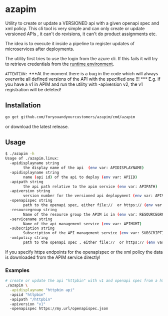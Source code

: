 # azapim

Utility to create or update a VERSIONED api with a given openapi spec and xml policy.
This cli tool is very simple and can only create or update versioned APIs , it can't do revisions, it can't do product assignments etc.

The idea is to execute it inside a pipeline to register updates of microservices after deployments.

The utility first tries to use the login from the azure cli.
If this fails it will try to retrieve credentials from the [runtime environment](https://docs.microsoft.com/en-us/azure/developer/go/azure-sdk-authorization#use-environment-based-authentication).

`ATTENTION:` ***At the moment there is a bug in the code which will always overwrite all defined versions of the API with the specified one !!! ***
E.g. if you have a v1 in APIM and run the utility with -apiversion v2, the v1 registration will be deleted!



## Installation

```bash
go get github.com/foryouandyourcustomers/azapim/cmd/azapim
```

or download the latest release.

## Usage

```bash
$ ./azapim -h
Usage of ./azapim.linux:
  -apidisplayname string
        the display name of the api  (env var: APIDISPLAYNAME)
  -apidisplayname string
        name (api id) of the api to deploy (env var: APIID)
  -apipath string
        the api path relative to the apim service (env var: APIPATH)
  -apiversion string
        version number for the versioned api deplopyment (env var: APIVERSION)
  -openapispec string
        path to the openapi spec, either file://  or https:// (env var: OPENAPISPEC)
  -resourcegroup string
        Name of the resource group the APIM is in (env var: RESOURCEGROUP)
  -servicename string
        Name of the api management service (env var: APIMGMT)
  -subscription string
        Subscription of the API management service (env var: SUBSCRIPTION)
  -xmlpolicy string
        path to the openapi spec , either file://  or https:// (env var: XMLPOLICY) - OPTIONAL
```

If you specify https endpoints for the openapispec or the xml policy the data is downloaded from the APIM service directly!

### Examples

```bash
# create or update the api "httpbin" with v1 and openapi spec from a https endpoint and the default xml policy
./azapim \
  -apidisplayname "httpbin api"
  -apiid "httpbin"
  -apipath "/httpbin"
  -apiversion "v1"
  -openapispec https://my.url/openapispec.json
```

